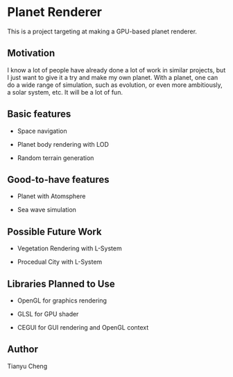Planet Renderer
===============

This is a project targeting at making a GPU-based planet renderer.

Motivation
----------

I know a lot of people have already done a lot of work in similar projects, but I just want to give it a try and make my own planet.
With a planet, one can do a wide range of simulation, such as evolution, or even more ambitiously, a solar system, etc. It will be a lot of fun.

Basic features
----------------

+ Space navigation

+ Planet body rendering with LOD

+ Random terrain generation


Good-to-have features
----------------------

+ Planet with Atomsphere

+ Sea wave simulation


Possible Future Work
--------------------

+ Vegetation Rendering with L-System

+ Procedual City with L-System


Libraries Planned to Use
------------------------

+ OpenGL for graphics rendering

+ GLSL for GPU shader

+ CEGUI for GUI rendering and OpenGL context

Author
------
Tianyu Cheng
